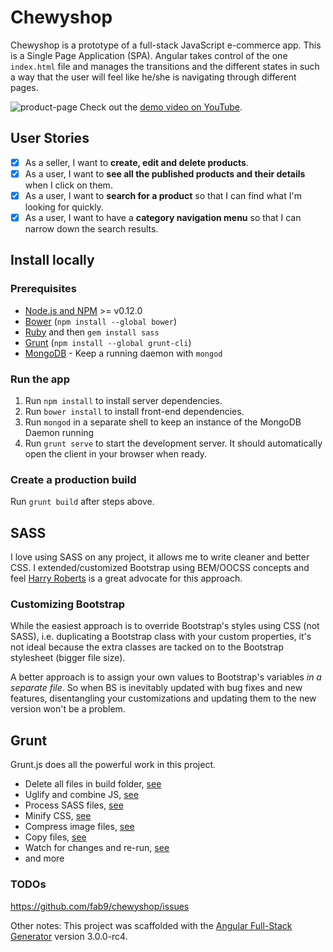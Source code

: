# Chewyshop
Chewyshop is a prototype of a full-stack JavaScript e-commerce app. This is a Single Page Application (SPA). Angular takes control of the one `index.html` file and manages the transitions and the different states in such a way that the user will feel like he/she is navigating through different pages.

![product-page](http://i.imgur.com/ZmmYjgO.png) 
Check out the [demo video on YouTube](https://youtu.be/mt55kst7NQ0).

## User Stories
* [x] As a seller, I want to **create, edit and delete products**.
* [x] As a user, I want to **see all the published products and their details** when I click on them.
* [x] As a user, I want to **search for a product** so that I can find what I'm looking for quickly.
* [x] As a user, I want to have a **category navigation menu** so that I can narrow down the search results.
 
## Install locally
### Prerequisites

- [Node.js and NPM](nodejs.org) >= v0.12.0
- [Bower](bower.io) (`npm install --global bower`)
- [Ruby](https://www.ruby-lang.org) and then `gem install sass`
- [Grunt](http://gruntjs.com/) (`npm install --global grunt-cli`)
- [MongoDB](https://www.mongodb.org/) - Keep a running daemon with `mongod`

### Run the app
1. Run `npm install` to install server dependencies.
2. Run `bower install` to install front-end dependencies.
3. Run `mongod` in a separate shell to keep an instance of the MongoDB Daemon running
4. Run `grunt serve` to start the development server. It should automatically open the client in your browser when ready.

### Create a production build
Run `grunt build` after steps above.

## SASS
I love using SASS on any project, it allows me to write cleaner and better CSS. I extended/customized Bootstrap using BEM/OOCSS concepts and feel [Harry Roberts](http://csswizardry.com/) is a great advocate for this approach. 

### Customizing Bootstrap
While the easiest approach is to override Bootstrap's styles using CSS (not SASS), i.e. duplicating a Bootstrap class with your custom properties, it's not ideal because the extra classes are tacked on to the Bootstrap stylesheet (bigger file size).

A better approach is to assign your own values to Bootstrap's variables _in a separate file_. So when BS is inevitably updated with bug fixes and new features, disentangling your customizations and updating them to the new version won't be a problem.

## Grunt
Grunt.js does all the powerful work in this project.

* Delete all files in build folder, [see](https://github.com/gruntjs/grunt-contrib-clean)
* Uglify and combine JS, [see](https://github.com/gruntjs/grunt-contrib-uglify)
* Process SASS files, [see](https://github.com/gruntjs/grunt-contrib-sass)
* Minify CSS, [see](https://github.com/gruntjs/grunt-contrib-cssmin)
* Compress image files, [see](https://github.com/gruntjs/grunt-contrib-imagemin)
* Copy files, [see](https://github.com/gruntjs/grunt-contrib-copy)
* Watch for changes and re-run, [see](https://github.com/gruntjs/grunt-contrib-watch)
* and more

### TODOs
https://github.com/fab9/chewyshop/issues

Other notes:
This project was scaffolded with the [Angular Full-Stack Generator](https://github.com/DaftMonk/generator-angular-fullstack) version 3.0.0-rc4.
